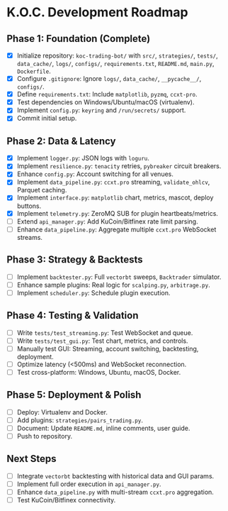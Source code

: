 # K.O.C. Development Roadmap

## Phase 1: Foundation (Complete)
- [x] Initialize repository: `koc-trading-bot/` with `src/`, `strategies/`, `tests/`, `data_cache/`, `logs/`, `configs/`, `requirements.txt`, `README.md`, `main.py`, `Dockerfile`.
- [x] Configure `.gitignore`: Ignore `logs/`, `data_cache/`, `__pycache__/`, `configs/`.
- [x] Define `requirements.txt`: Include `matplotlib`, `pyzmq`, `ccxt-pro`.
- [x] Test dependencies on Windows/Ubuntu/macOS (virtualenv).
- [x] Implement `config.py`: `keyring` and `/run/secrets/` support.
- [x] Commit initial setup.

## Phase 2: Data & Latency
- [x] Implement `logger.py`: JSON logs with `loguru`.
- [x] Implement `resilience.py`: `tenacity` retries, `pybreaker` circuit breakers.
- [x] Enhance `config.py`: Account switching for all venues.
- [x] Implement `data_pipeline.py`: `ccxt.pro` streaming, `validate_ohlcv`, Parquet caching.
- [x] Implement `interface.py`: `matplotlib` chart, metrics, mascot, deploy buttons.
- [x] Implement `telemetry.py`: ZeroMQ SUB for plugin heartbeats/metrics.
- [ ] Extend `api_manager.py`: Add KuCoin/Bitfinex rate limit parsing.
- [ ] Enhance `data_pipeline.py`: Aggregate multiple `ccxt.pro` WebSocket streams.

## Phase 3: Strategy & Backtests
- [ ] Implement `backtester.py`: Full `vectorbt` sweeps, `Backtrader` simulator.
- [ ] Enhance sample plugins: Real logic for `scalping.py`, `arbitrage.py`.
- [ ] Implement `scheduler.py`: Schedule plugin execution.

## Phase 4: Testing & Validation
- [ ] Write `tests/test_streaming.py`: Test WebSocket and queue.
- [ ] Write `tests/test_gui.py`: Test chart, metrics, and controls.
- [ ] Manually test GUI: Streaming, account switching, backtesting, deployment.
- [ ] Optimize latency (<500ms) and WebSocket reconnection.
- [ ] Test cross-platform: Windows, Ubuntu, macOS, Docker.

## Phase 5: Deployment & Polish
- [ ] Deploy: Virtualenv and Docker.
- [ ] Add plugins: `strategies/pairs_trading.py`.
- [ ] Document: Update `README.md`, inline comments, user guide.
- [ ] Push to repository.

## Next Steps
- [ ] Integrate `vectorbt` backtesting with historical data and GUI params.
- [ ] Implement full order execution in `api_manager.py`.
- [ ] Enhance `data_pipeline.py` with multi-stream `ccxt.pro` aggregation.
- [ ] Test KuCoin/Bitfinex connectivity.